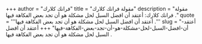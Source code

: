 +++
author = "فرانك كلارك"
title = "مقولة فرانك كلارك"
description = "مقولة فرانك كلارك: أعتقد أن افضل السبل لحل مشكلة هو أن تجد بعض الفكاهة فيها ."
quote = '''أعتقد أن افضل السبل لحل مشكلة هو أن تجد بعض الفكاهة فيها .'''
slug = "أعتقد-أن-افضل-السبل-لحل-مشكلة-هو-أن-تجد-بعض-الفكاهة-فيها"
+++
أعتقد أن افضل السبل لحل مشكلة هو أن تجد بعض الفكاهة فيها .
